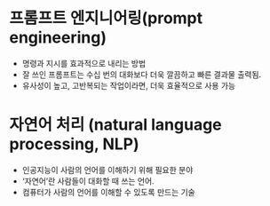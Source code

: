 # 프롬프트 엔지니어링(prompt engineering)
  - 명령과 지시를 효과적으로 내리는 방법
  - 잘 쓰인 프롬프트는 수십 번의 대화보다 더욱 깔끔하고 빠른 결과물 출력됨.
  - 유사성이 높고, 고반복되는 작업이라면, 더욱 효율적으로 사용 가능
# 자연어 처리 (natural language processing, NLP)
  - 인공지능이 사람의 언어를 이해하기 위해 필요한 분야
  - ‘자연어’란 사람들이 대화할 때 쓰는 언어.
  - 컴퓨터가 사람의 언어를 이해할 수 있도록 만드는 기술
